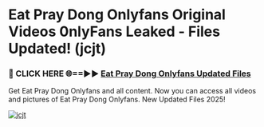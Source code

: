 # Eat Pray Dong Onlyfans Original Videos 0nlyFans Leaked - Files Updated! (jcjt)

<h3>🔴 CLICK HERE 🌐==►► <a href="https://tinyurl.com/2m67pmp6" rel="nofollow">Eat Pray Dong Onlyfans Updated Files</a></h3>

Get Eat Pray Dong Onlyfans and all content. Now you can access all videos and pictures of Eat Pray Dong Onlyfans. New Updated Files 2025!

[![jcjt](https://i.imgur.com/H4QAA4z.gif)](https://tinyurl.com/2m67pmp6)